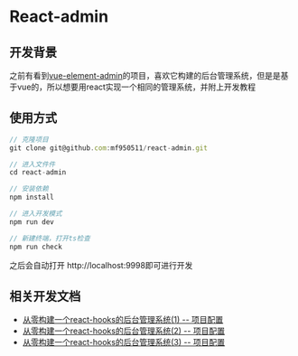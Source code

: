 <!--
 * @Author: your name
 * @Date: 2020-07-08 11:50:26
 * @LastEditTime: 2020-07-08 12:22:11
 * @LastEditors: Please set LastEditors
 * @Description: In User Settings Edit
 * @FilePath: \react-admin\readme.md
--> 
# React-admin

## 开发背景

之前有看到[vue-element-admin](https://github.com/PanJiaChen/vue-element-admin)的项目，喜欢它构建的后台管理系统，但是是基于vue的，所以想要用react实现一个相同的管理系统，并附上开发教程

## 使用方式

```js
// 克隆项目
git clone git@github.com:mf950511/react-admin.git

// 进入文件件
cd react-admin

// 安装依赖
npm install

// 进入开发模式
npm run dev

// 新建终端，打开ts检查
npm run check
```

之后会自动打开 http://localhost:9998即可进行开发

## 相关开发文档

- [从零构建一个react-hooks的后台管理系统(1) -- 项目配置](https://juejin.im/post/5ee89628e51d457863404468)
- [从零构建一个react-hooks的后台管理系统(2) -- 项目配置](https://juejin.im/post/5ef05c61e51d45740e4275f2)
- [从零构建一个react-hooks的后台管理系统(3) -- 项目配置](https://juejin.im/post/5f02c4c3e51d4534bf67ba47)

